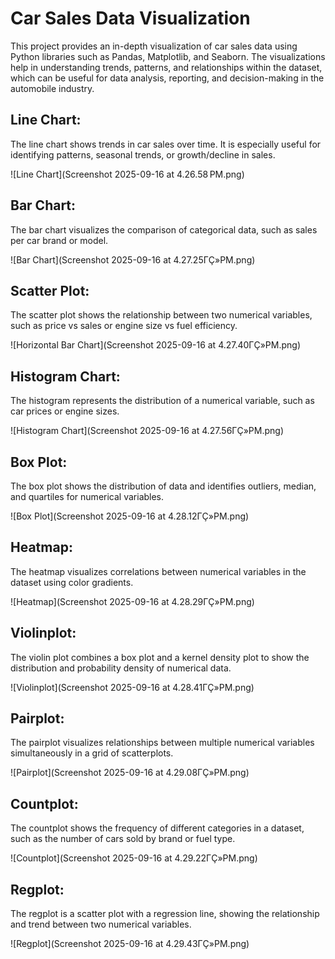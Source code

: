 # Car Sales Data Visualization

This project provides an in-depth visualization of car sales data using Python libraries such as Pandas, Matplotlib, and Seaborn. The visualizations help in understanding trends, patterns, and relationships within the dataset, which can be useful for data analysis, reporting, and decision-making in the automobile industry.

## Line Chart:

The line chart shows trends in car sales over time. It is especially useful for identifying patterns, seasonal trends, or growth/decline in sales.

![Line Chart](Screenshot 2025-09-16 at 4.26.58 PM.png)

## Bar Chart:

The bar chart visualizes the comparison of categorical data, such as sales per car brand or model.

![Bar Chart](Screenshot 2025-09-16 at 4.27.25ΓÇ»PM.png)

## Scatter Plot:

The scatter plot shows the relationship between two numerical variables, such as price vs sales or engine size vs fuel efficiency.

![Horizontal Bar Chart](Screenshot 2025-09-16 at 4.27.40ΓÇ»PM.png)

## Histogram Chart:

The histogram represents the distribution of a numerical variable, such as car prices or engine sizes.

![Histogram Chart](Screenshot 2025-09-16 at 4.27.56ΓÇ»PM.png)

## Box Plot:

The box plot shows the distribution of data and identifies outliers, median, and quartiles for numerical variables.

![Box Plot](Screenshot 2025-09-16 at 4.28.12ΓÇ»PM.png)

## Heatmap:

The heatmap visualizes correlations between numerical variables in the dataset using color gradients.

![Heatmap](Screenshot 2025-09-16 at 4.28.29ΓÇ»PM.png)

## Violinplot:

The violin plot combines a box plot and a kernel density plot to show the distribution and probability density of numerical data.

![Violinplot](Screenshot 2025-09-16 at 4.28.41ΓÇ»PM.png)

## Pairplot:

The pairplot visualizes relationships between multiple numerical variables simultaneously in a grid of scatterplots.

![Pairplot](Screenshot 2025-09-16 at 4.29.08ΓÇ»PM.png)

## Countplot:

The countplot shows the frequency of different categories in a dataset, such as the number of cars sold by brand or fuel type.

![Countplot](Screenshot 2025-09-16 at 4.29.22ΓÇ»PM.png)

## Regplot:

The regplot is a scatter plot with a regression line, showing the relationship and trend between two numerical variables.

![Regplot](Screenshot 2025-09-16 at 4.29.43ΓÇ»PM.png)
